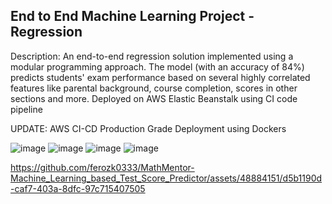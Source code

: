 ## End to End Machine Learning Project - Regression

Description: An end-to-end regression solution implemented using a modular programming approach. The model (with an accuracy of 84%) predicts students' exam performance based on several highly correlated features like parental background, course completion, scores in other sections and more. Deployed on AWS Elastic Beanstalk using CI code pipeline

UPDATE: AWS CI-CD Production Grade Deployment using Dockers

![image](https://github.com/ferozk0333/MLProject/assets/48884151/d1987c13-bbde-46e8-b54e-90672b7464a3)
![image](https://github.com/ferozk0333/MLProject/assets/48884151/9a279039-6a3c-4bd7-a3a9-c46485ad3839)
![image](https://github.com/ferozk0333/MLProject/assets/48884151/7152dc60-b789-4ed6-8fd5-726f8be5d801)
![image](https://github.com/ferozk0333/MLProject/assets/48884151/bc29d5ea-9ca8-488b-afa9-aad788a5fb34)


https://github.com/ferozk0333/MathMentor-Machine_Learning_based_Test_Score_Predictor/assets/48884151/d5b1190d-caf7-403a-8dfc-97c715407505









